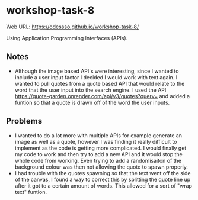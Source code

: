 # workshop-task-8

Web URL: https://odessso.github.io/workshop-task-8/

Using Application Programming Interfaces (APIs).

## Notes
- Although the image based API's were interesting, since I wanted to include a user input factor I decided I would work with text again. I wanted to pull quotes from a quote based API that would relate to the word that the user input into the search engine. I used the API https://quote-garden.onrender.com/api/v3/quotes?query= and added a funtion so that a quote is drawn off of the word the user inputs.

## Problems
- I wanted to do a lot more with multiple APIs for example generate an image as well as a quote, however I was finding it really difficult to implement as the code is getting more complicated. I would finally get my code to work and then try to add a new API and it would stop the whole code from working. Even trying to add a randomisaiton of the background colour was then not allowing the quote to spawn properly.
- I had trouble with the quotes spawning so that the text went off the side of the canvas, I found a way to correct this by splitting the quote line up after it got to a certain amount of words. This allowed for a sort of "wrap text" funtion.

